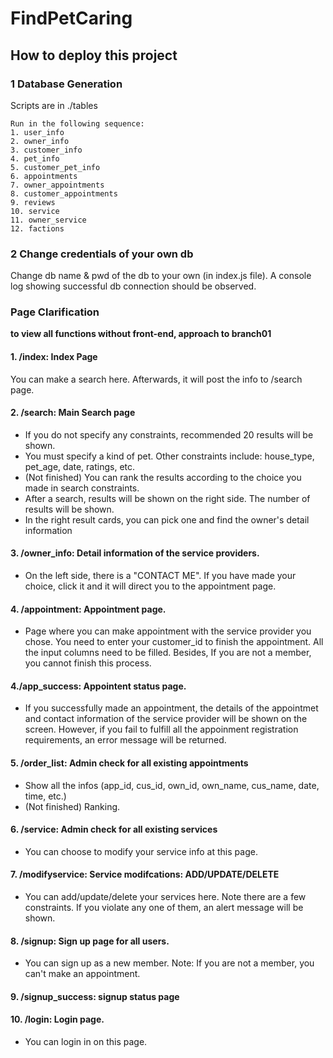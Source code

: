 # FindPetCaring

## How to deploy this project

### 1 Database Generation
Scripts are in ./tables

```
Run in the following sequence:
1. user_info
2. owner_info
3. customer_info
4. pet_info
5. customer_pet_info
6. appointments
7. owner_appointments
8. customer_appointments
9. reviews
10. service
11. owner_service
12. factions
```
### 2 Change credentials of your own db
Change db name & pwd of the db to your own (in index.js file). A console log showing successful db connection should be observed.

### Page Clarification
**to view all functions without front-end, approach to branch01**

#### 1. /index: Index Page
You can make a search here. Afterwards, it will post the info to /search page.

#### 2. /search: Main Search page
- If you do not specify any constraints, recommended 20 results will be shown.
- You must specify a kind of pet. Other constraints include: house_type, pet_age, date, ratings, etc.
- (Not finished) You can rank the results according to the choice you made in search constraints.
- After a search, results will be shown on the right side. The number of results will be shown. 
- In the right result cards, you can pick one and find the owner's detail information

#### 3. /owner_info: Detail information of the service providers.
- On the left side, there is a "CONTACT ME". If you have made your choice, click it and it will direct you to the appointment page.

#### 4. /appointment: Appointment page.
- Page where you can make appointment with the service provider you chose. You need to enter your customer_id to finish the appointment. All the input columns need to be filled. Besides, If you are not a member, you cannot finish this process. 

#### 4./app_success: Appointent status page.
- If you successfully made an appointment, the details of the appointmet and contact information of the service provider will be shown on the screen. However, if you fail to fulfill all the appoinment registration requirements, an error message will be returned.

#### 5. /order_list: Admin check for all existing appointments
- Show all the infos (app_id, cus_id, own_id, own_name, cus_name, date, time, etc.)
- (Not finished) Ranking.

#### 6. /service: Admin check for all existing services
- You can choose to modify your service info at this page.

#### 7. /modifyservice: Service modifcations: ADD/UPDATE/DELETE
- You can add/update/delete your services here. Note there are a few constraints. If you violate any one of them, an alert message will be shown.

#### 8. /signup: Sign up page for all users.
- You can sign up as a new member. Note: If you are not a member, you can't make an appointment.

#### 9. /signup_success: signup status page

#### 10. /login: Login page.
- You can login in on this page.



